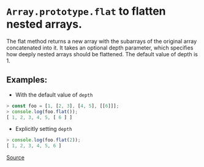 # `Array.prototype.flat` to flatten nested arrays.

The flat method returns a new array with the subarrays of the original array concatenated into it. It takes an optional depth parameter, which specifies how deeply nested arrays should be flattened. The default value of depth is 1.

## Examples:

- With the default value of `depth`

```js
> const foo = [1, [2, 3], [4, 5], [[6]]];
> console.log(foo.flat());
[ 1, 2, 3, 4, 5, [ 6 ] ]
```

- Explicitly setting `depth`

```js
> console.log(foo.flat(2));
[ 1, 2, 3, 4, 5, 6 ]
```

[Source](https://developer.mozilla.org/en-US/docs/Web/JavaScript/Reference/Global_Objects/Array/flat)